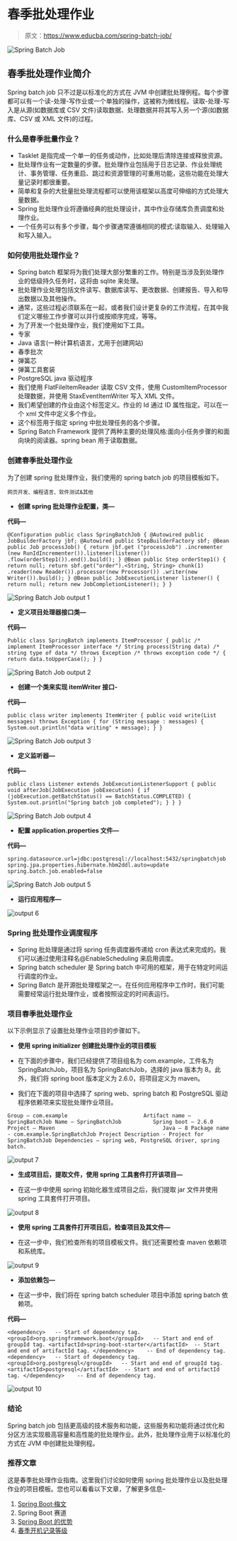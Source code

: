 # 春季批处理作业

> 原文：<https://www.educba.com/spring-batch-job/>

![Spring Batch Job](img/1b54b3035ead3c4bbbfbf78824b8b3c4.png)



## 春季批处理作业简介

Spring batch job 只不过是以标准化的方式在 JVM 中创建批处理例程。每个步骤都可以有一个读-处理-写作业或一个单独的操作，这被称为微线程。读取-处理-写入是从源(如数据库或 CSV 文件)读取数据、处理数据并将其写入另一个源(如数据库、CSV 或 XML 文件)的过程。

### 什么是春季批量作业？

*   Tasklet 是指完成一个单一的任务或动作，比如处理后清除连接或释放资源。
*   批处理作业有一定数量的步骤。批处理作业包括用于日志记录、作业处理统计、事务管理、任务重启、跳过和资源管理的可重用功能，这些功能在处理大量记录时都很重要。
*   简单和复杂的大批量批处理流程都可以使用该框架以高度可伸缩的方式处理大量数据。
*   Spring 批处理作业将遵循经典的批处理设计，其中作业存储库负责调度和处理作业。
*   一个任务可以有多个步骤，每个步骤通常遵循相同的模式:读取输入、处理输入和写入输入。

### 如何使用批处理作业？

*   Spring batch 框架将为我们处理大部分繁重的工作。特别是当涉及到处理作业的低级持久任务时，这将由 sqlite 来处理。
*   批处理作业处理包括文件读写、数据库读写、更改数据、创建报告、导入和导出数据以及其他操作。
*   通常，这些过程必须联系在一起，或者我们设计更复杂的工作流程，在其中我们定义哪些工作步骤可以并行或按顺序完成，等等。
*   为了开发一个批处理作业，我们使用如下工具。
*   专家
*   Java 语言(一种计算机语言，尤用于创建网站)
*   春季批次
*   弹簧芯
*   弹簧工具套装
*   PostgreSQL java 驱动程序
*   我们使用 FlatFileItemReader 读取 CSV 文件，使用 CustomItemProcessor 处理数据，并使用 StaxEventItemWriter 写入 XML 文件。
*   我们希望创建的作业由这个标签定义。作业的 Id 通过 ID 属性指定。可以在一个 xml 文件中定义多个作业。
*   这个标签用于指定 spring 中批处理任务的各个步骤。
*   Spring Batch Framework 提供了两种主要的处理风格:面向小任务步骤的和面向块的阅读器。spring bean 用于读取数据。

### 创建春季批处理作业

为了创建 spring 批处理作业，我们使用的 spring batch job 的项目模板如下。

<small>网页开发、编程语言、软件测试&其他</small>

*   **创建 spring 批处理作业配置，类—**

**代码—**

`@Configuration
public class SpringBatchJob {
@Autowired
public JobBuilderFactory jbf;
@Autowired
public StepBuilderFactory sbf;
@Bean
public Job processJob() {
return jbf.get ("processJob")
.incrementer (new RunIdIncrementer()).listener(listener())
.flow(orderStep1()).end().build();
}
@Bean
public Step orderStep1() {
return null;
return sbf.get("order").<String, String> chunk(1)
.reader(new Reader()).processor(new Processor())
.writer(new Writer()).build();
}
@Bean
public JobExecutionListener listener() {
return null;
return new JobCompletionListener();
}
}`

![Spring Batch Job output 1](img/23184814d82a29d57d65138a69310f69.png)



*   **定义项目处理器接口类—**

**代码—**

`Public class SpringBatch implements ItemProcessor {
public /* implement ItemProcessor interface */ String process(String data) /* string type of data */ throws Exception /* throws exception code */ {
return data.toUpperCase();
}
}`

![Spring Batch Job output 2](img/ad7c0d9ec92600b77eb0b9e4eb163dd6.png)



*   **创建一个类来实现 itemWriter 接口-**

**代码—**

`public class writer implements ItemWriter {
public void write(List messages) throws Exception {
for (String message : messages) {
System.out.println("data writing" + message);
}
}`

![Spring Batch Job output 3](img/53518a67cc50ee063d5348d7ec8c0a4e.png)



*   **定义监听器—**

**代码—**

`public class Listener extends JobExecutionListenerSupport {
public void afterJob(JobExecution jobExecution) {
if (jobExecution.getBatchStatus() == BatchStatus.COMPLETED) {
System.out.println("Spring batch job completed");
}
}
}`

![Spring Batch Job output 4](img/27c51bc62eb3af57d35ad204aff5a585.png)



*   **配置 application.properties 文件—**

**代码—**

`spring.datasource.url=jdbc:postgresql://localhost:5432/springbatchjob
spring.jpa.properties.hibernate.hbm2ddl.auto=update
spring.batch.job.enabled=false`

![Spring Batch Job output 5](img/50b75e473455a6668e56a0f381cad70f.png)



*   **运行应用程序—**

![output 6](img/8f5e24dd711982952378bfc1aea29943.png)



### Spring 批处理作业调度程序

*   Spring 批处理是通过将 spring 任务调度器传递给 cron 表达式来完成的。我们可以通过使用注释名@EnableScheduling 来启用调度。
*   Spring batch scheduler 是 Spring batch 中可用的框架，用于在特定时间运行调度的作业。
*   Spring Batch 是开源批处理框架之一。在任何应用程序中工作时，我们可能需要经常运行批处理作业，或者按照设定的时间表运行。

### 项目春季批处理作业

以下示例显示了设置批处理作业项目的步骤如下。

*   **使用 spring initializer 创建批处理作业的项目模板**

*   在下面的步骤中，我们已经提供了项目组名为 com.example，工件名为 SpringBatchJob，项目名为 SpringBatchJob，选择的 java 版本为 8。此外，我们将 spring boot 版本定义为 2.6.0，将项目定义为 maven。
*   我们在下面的项目中选择了 spring web、spring batch 和 PostgreSQL 驱动程序依赖项来实现批处理作业项目。

`Group – com.example                        Artifact name – SpringBatchJob
Name – SpringBatchJob          Spring boot – 2.6.0
Project – Maven                                  Java – 8
Package name - com.example.SpringBatchJob
Project Description - Project for SpringBatchJob
Dependencies – spring web, PostgreSQL driver, spring batch.`

![output 7](img/21f9fcf214728f64d4af5344c6141945.png)



*   **生成项目后，提取文件，使用 spring 工具套件打开该项目—**

*   在这一步中使用 spring 初始化器生成项目之后，我们提取 jar 文件并使用 spring 工具套件打开项目。

![output 8](img/b3dfd118505f3d313914806c25fc33e7.png)



*   **使用 spring 工具套件打开项目后，检查项目及其文件—**

*   在这一步中，我们检查所有的项目模板文件。我们还需要检查 maven 依赖项和系统库。

![output 9](img/bbb97b80b4139cf8ee835c6ba2bc9dc3.png)



*   **添加依赖包—**

*   在这一步中，我们将在 spring batch scheduler 项目中添加 spring batch 依赖项。

**代码—**

`<dependency>   -- Start of dependency tag.
<groupId>org.springframework.boot</groupId>   -- Start and end of groupId tag.
<artifactId>spring-boot-starter</artifactId>  -- Start and end of artifactId tag.
</dependency>    -- End of dependency tag.
<dependency>   -- Start of dependency tag.
<groupId>org.postgresql</groupId>   -- Start and end of groupId tag.
<artifactId>postgresql</artifactId>  -- Start and end of artifactId tag.
</dependency>    -- End of dependency tag.`

![output 10](img/636fda5e3e451a3ac49c10af24814ff9.png)



### 结论

Spring batch job 包括更高级的技术服务和功能，这些服务和功能将通过优化和分区方法实现极高容量和高性能的批处理作业。此外，批处理作业用于以标准化的方式在 JVM 中创建批处理例程。

### 推荐文章

这是春季批处理作业指南。这里我们讨论如何使用 spring 批处理作业以及批处理作业的项目模板。您也可以看看以下文章，了解更多信息–

1.  [Spring Boot·梅文](https://www.educba.com/spring-boot-maven/)
2.  Spring Boot 赛道
3.  [Spring Boot 的优势](https://www.educba.com/spring-boot-advantages/)
4.  [春季开机记录等级](https://www.educba.com/spring-boot-logging-level/)





